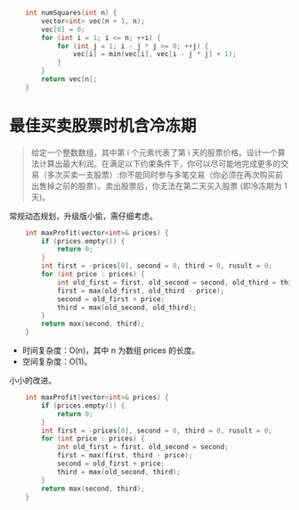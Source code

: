 ```cpp
    int numSquares(int n) {
        vector<int> vec(n + 1, n);
        vec[0] = 0;
        for (int i = 1; i <= n; ++i) {
            for (int j = 1; i - j * j >= 0; ++j) {
                vec[i] = min(vec[i], vec[i - j * j] + 1);
            }
        }
        return vec[n];
    }
```
# 最佳买卖股票时机含冷冻期
> 给定一个整数数组，其中第 i 个元素代表了第 i 天的股票价格。​设计一个算法计算出最大利润。在满足以下约束条件下，你可以尽可能地完成更多的交易（多次买卖一支股票）:你不能同时参与多笔交易（你必须在再次购买前出售掉之前的股票）。卖出股票后，你无法在第二天买入股票 (即冷冻期为 1 天)。

常规动态规划，升级版小偷，需仔细考虑。
```cpp
    int maxProfit(vector<int>& prices) {
        if (prices.empty()) {
            return 0;
        }
        int first = -prices[0], second = 0, third = 0, rusult = 0;
        for (int price : prices) {
            int old_first = first, old_second = second, old_third = third;
            first = max(old_first, old_third - price);
            second = old_first + price;
            third = max(old_second, old_third);
        }
        return max(second, third);
    }
```
- 时间复杂度：O(n)，其中 n 为数组 prices 的长度。
- 空间复杂度：O(1)。

小小的改进。
```cpp
    int maxProfit(vector<int>& prices) {
        if (prices.empty()) {
            return 0;
        }
        int first = -prices[0], second = 0, third = 0, rusult = 0;
        for (int price : prices) {
            int old_first = first, old_second = second;
            first = max(first, third - price);
            second = old_first + price;
            third = max(old_second, third);
        }
        return max(second, third);
    }
```